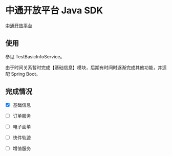 # 中通开放平台 Java SDK

[中通开放平台](https://zop.zto.com/apiDoc/)

## 使用
参见 TestBasicInfoService。

由于时间关系暂时完成【基础信息】模块，后期有时间时逐渐完成其他功能，并适配 Spring Boot。

## 完成情况
- [x] 基础信息
- [ ] 订单服务
- [ ] 电子面单
- [ ] 快件轨迹
- [ ] 增值服务

